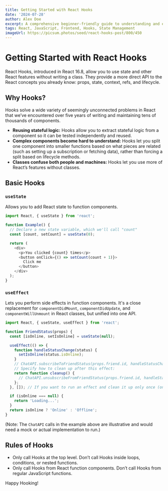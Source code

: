 ```yaml
---
title: Getting Started with React Hooks
date: '2024-07-28'
author: Alex Doe
excerpt: A comprehensive beginner-friendly guide to understanding and effectively using React Hooks such as useState, useEffect, and more for state management and side effects in functional components.
tags: React, JavaScript, Frontend, Hooks, State Management
imageUrl: https://picsum.photos/seed/react-hooks-post/800/450 
---
```


# Getting Started with React Hooks

React Hooks, introduced in React 16.8, allow you to use state and other React features without writing a class. They provide a more direct API to the React concepts you already know: props, state, context, refs, and lifecycle.

## Why Hooks?

Hooks solve a wide variety of seemingly unconnected problems in React that we’ve encountered over five years of writing and maintaining tens of thousands of components. 
- **Reusing stateful logic:** Hooks allow you to extract stateful logic from a component so it can be tested independently and reused.
- **Complex components become hard to understand:** Hooks let you split one component into smaller functions based on what pieces are related (such as setting up a subscription or fetching data), rather than forcing a split based on lifecycle methods.
- **Classes confuse both people and machines:** Hooks let you use more of React’s features without classes.

## Basic Hooks

### `useState`

Allows you to add React state to function components.

```javascript
import React, { useState } from 'react';

function Example() {
  // Declare a new state variable, which we'll call "count"
  const [count, setCount] = useState(0);

  return (
    <div>
      <p>You clicked {count} times</p>
      <button onClick={() => setCount(count + 1)}>
        Click me
      </button>
    </div>
  );
}
```

### `useEffect`

Lets you perform side effects in function components. It's a close replacement for `componentDidMount`, `componentDidUpdate`, and `componentWillUnmount` in React classes, but unified into one API.

```javascript
import React, { useState, useEffect } from 'react';

function FriendStatus(props) {
  const [isOnline, setIsOnline] = useState(null);

  useEffect(() => {
    function handleStatusChange(status) {
      setIsOnline(status.isOnline);
    }
    // ChatAPI.subscribeToFriendStatus(props.friend.id, handleStatusChange);
    // Specify how to clean up after this effect:
    return function cleanup() {
      // ChatAPI.unsubscribeFromFriendStatus(props.friend.id, handleStatusChange);
    };
  }, []); // If you want to run an effect and clean it up only once (on mount and unmount), you can pass an empty array ([]) as a second argument.

  if (isOnline === null) {
    return 'Loading...';
  }
  return isOnline ? 'Online' : 'Offline';
}
```
(Note: The `ChatAPI` calls in the example above are illustrative and would need a mock or actual implementation to run.)

## Rules of Hooks

- Only call Hooks at the top level. Don’t call Hooks inside loops, conditions, or nested functions.
- Only call Hooks from React function components. Don’t call Hooks from regular JavaScript functions.

Happy Hooking!
